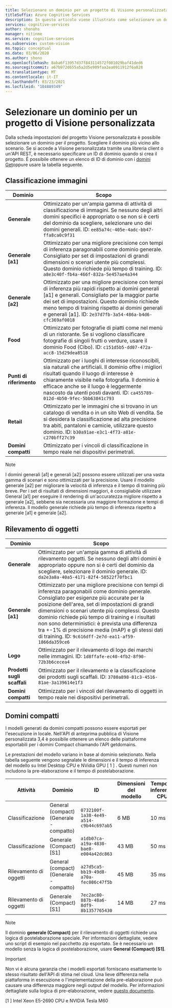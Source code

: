 ```yaml
---
title: Selezionare un dominio per un progetto di Visione personalizzata-Visione artificiale
titleSuffix: Azure Cognitive Services
description: In questo articolo viene illustrato come selezionare un dominio per il progetto nella Servizio visione artificiale personalizzato.
services: cognitive-services
author: shonohs
manager: nitinme
ms.service: cognitive-services
ms.subservice: custom-vision
ms.topic: conceptual
ms.date: 03/06/2020
ms.author: shono
ms.openlocfilehash: 8aba6f13957d37f843114572f001029baf41ded6
ms.sourcegitcommit: a67b972d655a5a2d5e909faa2ea0911912f6a828
ms.translationtype: MT
ms.contentlocale: it-IT
ms.lasthandoff: 03/23/2021
ms.locfileid: "104889349"
---
```

# <a name="select-a-domain-for-a-custom-vision-project"></a>Selezionare un dominio per un progetto di Visione personalizzata

Dalla scheda impostazioni del progetto Visione personalizzata è possibile selezionare un dominio per il progetto. Scegliere il dominio più vicino allo scenario. Se si accede a Visione personalizzata tramite una libreria client o un'API REST, è necessario specificare un ID di dominio quando si crea il progetto. È possibile ottenere un elenco di ID di dominio con i [domini Get](https://westus2.dev.cognitive.microsoft.com/docs/services/Custom_Vision_Training_3.3/operations/5eb0bcc6548b571998fddeab)oppure usare la tabella seguente.

## <a name="image-classification"></a>Classificazione immagini

|Dominio|Scopo|
|---|---|
|__Generale__| Ottimizzato per un'ampia gamma di attività di classificazione di immagini. Se nessuno degli altri domini specifici è appropriato o se non si è certi del dominio da scegliere, selezionare uno dei domini generali. ID: `ee85a74c-405e-4adc-bb47-ffa8ca0c9f31`|
|__Generale [a1]__| Ottimizzato per una migliore precisione con tempi di inferenza paragonabili come dominio generale. Consigliato per set di impostazioni di grandi dimensioni o scenari utente più complessi. Questo dominio richiede più tempo di training. ID: `a8e3c40f-fb4a-466f-832a-5e457ae4a344`|
|__Generale [a2]__| Ottimizzato per una migliore precisione con tempi di inferenza più rapidi rispetto ai domini generali [a1] e generali. Consigliato per la maggior parte dei set di impostazioni. Questo dominio richiede meno tempo di training rispetto ai domini generali e generali [a1]. ID: `2e37d7fb-3a54-486a-b4d6-cfc369af0018` |
|__Food__|Ottimizzato per fotografie di piatti come nel menù di un ristorante. Se si vogliono classificare fotografie di singoli frutti o verdure, usare il dominio Food (Cibo). ID: `c151d5b5-dd07-472a-acc8-15d29dea8518`|
|__Punti di riferimento__|Ottimizzato per i luoghi di interesse riconoscibili, sia naturali che artificiali. Il dominio offre i migliori risultati quando il luogo di interesse è chiaramente visibile nella fotografia. Il dominio è efficace anche se il luogo è leggermente nascosto da utenti posti davanti. ID: `ca455789-012d-4b50-9fec-5bb63841c793`|
|__Retail__|Ottimizzato per le immagini che si trovano in un catalogo di vendita o in un sito Web di vendita. Se si desidera la classificazione ad alta precisione tra abiti, pantaloni e camicie, utilizzare questo dominio. ID: `b30a91ae-e3c1-4f73-a81e-c270bff27c39`|
|__Domini compatti__| Ottimizzato per i vincoli di classificazione in tempo reale nei dispositivi perimetrali.|


> [!NOTE]
> I domini generali [a1] e generali [a2] possono essere utilizzati per una vasta gamma di scenari e sono ottimizzati per la precisione. Usare il modello generale [a2] per migliorare la velocità di inferenza e il tempo di training più breve. Per i set di risultati di dimensioni maggiori, è consigliabile utilizzare General [a1] per eseguire il rendering di un'accuratezza migliore rispetto a generale [a2], sebbene sia necessaria una maggiore formazione e tempi di inferenza. Il modello generale richiede più tempo di inferenza rispetto a generale [a1] e generale [a2].

## <a name="object-detection"></a>Rilevamento di oggetti

|Dominio|Scopo|
|---|---|
|__Generale__| Ottimizzato per un'ampia gamma di attività di rilevamento oggetti. Se nessuno degli altri domini è appropriato oppure non si è certi del dominio da scegliere, selezionare il dominio generale. ID: `da2e3a8a-40a5-4171-82f4-58522f70fbc1`|
|__Generale [a1]__| Ottimizzato per una migliore precisione con tempi di inferenza paragonabili come dominio generale. Consigliato per esigenze più accurate per la posizione dell'area, set di impostazioni di grandi dimensioni o scenari utente più complessi. Questo dominio richiede più tempo di training e i risultati non sono deterministici: è prevista una differenza tra +-1% di precisione media (mAP) e gli stessi dati di training. ID: `9c616dff-2e7d-ea11-af59-1866da359ce6`|
|__Logo__|Ottimizzato per il rilevamento di logo dei marchi nelle immagini. ID: `1d8ffafe-ec40-4fb2-8f90-72b3b6cecea4`|
|__Prodotti sugli scaffali__|Ottimizzato per il rilevamento e la classificazione dei prodotti sugli scaffali. ID: `3780a898-81c3-4516-81ae-3a139614e1f3`|
|__Domini compatti__| Ottimizzato per i vincoli del rilevamento di oggetti in tempo reale nei dispositivi perimetrali.|

## <a name="compact-domains"></a>Domini compatti

I modelli generati da domini compatti possono essere esportati per l'esecuzione in locale. Nell'API di anteprima pubblica di Visione personalizzata 3,4 è possibile ottenere un elenco delle piattaforme esportabili per i domini Compact chiamando l'API getdomains.

Le prestazioni del modello variano in base al dominio selezionato. Nella tabella seguente vengono segnalate le dimensioni e il tempo di inferenza del modello su Intel Desktop CPU e NVidia GPU \[ 1 \] . Questi numeri non includono la pre-elaborazione e il tempo di postelaborazione.

|Attività|Dominio|ID|Dimensioni del modello|Tempo di inferenza CPU|Tempo di inferenza GPU|
|---|---|---|---|---|---|
|Classificazione|General (compact) (Generale - compatto)|`0732100f-1a38-4e49-a514-c9b44c697ab5`|6 MB|10 ms|5 ms|
|Classificazione|Generale (Compact) [S1]|`a1db07ca-a19a-4830-bae8-e004a42dc863`|43 MB|50 ms|5 ms|
|Rilevamento di oggetti|General (compact) (Generale - compatto)|`a27d5ca5-bb19-49d8-a70a-fec086c47f5b`|45 MB|35 ms|5 ms|
|Rilevamento di oggetti|Generale (Compact) [S1]|`7ec2ac80-887b-48a6-8df9-8b1357765430`|14 MB|27 ms|7 ms|

>[!NOTE]
>Il dominio __generale (Compact)__ per il rilevamento di oggetti richiede una logica di postelaborazione speciale. Per informazioni dettagliate, vedere uno script di esempio nel pacchetto zip esportato. Se è necessario un modello senza la logica di postelaborazione, usare __General (Compact) [S1]__.

>[!IMPORTANT]
>Non vi è alcuna garanzia che i modelli esportati forniscano esattamente lo stesso risultato dell'API di stima nel cloud. Una lieve differenza nella piattaforma in esecuzione o l'implementazione della pre-elaborazione può causare una differenza maggiore negli output del modello. Per informazioni dettagliate sulla logica di pre-elaborazione, vedere [questo documento](quickstarts/image-classification.md).

\[1 \] Intel Xeon E5-2690 CPU e NVIDIA Tesla M60
